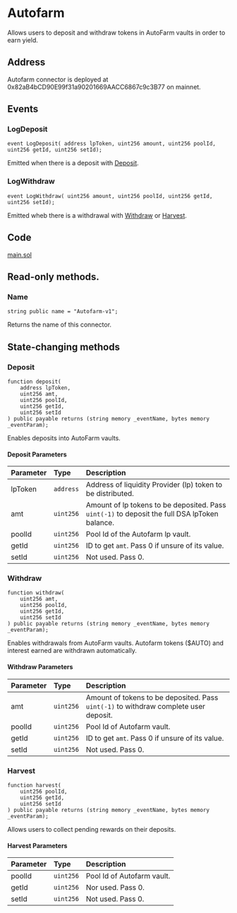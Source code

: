 # Autofarm

Allows users to deposit and withdraw tokens in AutoFarm vaults in order to earn yield.

## Address

Autofarm connector is deployed at 0x82aB4bCD90E99f31a90201669AACC6867c9c3B77 on mainnet.

## Events

### LogDeposit

```text
event LogDeposit( address lpToken, uint256 amount, uint256 poolId, uint256 getId, uint256 setId);
```

Emitted when there is a deposit with [Deposit]().

### LogWithdraw

```text
event LogWithdraw( uint256 amount, uint256 poolId, uint256 getId, uint256 setId);
```

Emitted wheb there is a withdrawal with [Withdraw]() or [Harvest]().

## Code

[main.sol](https://github.com/Open-Currency-Collective/Nubian-dsa-connectors/blob/master/contracts/connectors/autofarm/main.sol)

## Read-only methods.

### Name

```text
string public name = "Autofarm-v1";
```

Returns the name of this connector.

## State-changing methods

### Deposit <a id="Deposit"></a>

```text
function deposit(
    address lpToken,
    uint256 amt,
    uint256 poolId,
    uint256 getId,
    uint256 setId
) public payable returns (string memory _eventName, bytes memory _eventParam);
```

Enables deposits into AutoFarm vaults.

#### Deposit Parameters

| Parameter | Type | Description |
| :--- | :--- | :--- |
| lpToken | `address` | Address of liquidity Provider \(lp\) token to be distributed. |
| amt | `uint256` | Amount of lp tokens to be deposited. Pass `uint(-1)` to deposit the full DSA lpToken balance. |
| poolId | `uint256` | Pool Id of the Autofarm lp vault. |
| getId | `uint256` | ID to get `amt`. Pass 0 if unsure of its value. |
| setId | `uint256` | Not used. Pass 0. |

### Withdraw <a id="Withdraw"></a>

```text
function withdraw(
    uint256 amt,
    uint256 poolId,
    uint256 getId,
    uint256 setId
) public payable returns (string memory _eventName, bytes memory _eventParam);
```

Enables withdrawals from AutoFarm vaults. Autofarm tokens \($AUTO\) and interest earned are withdrawn automatically.

#### Withdraw Parameters

| Parameter | Type | Description |
| :--- | :--- | :--- |
| amt | `uint256` | Amount of tokens to be deposited. Pass `uint(-1)` to withdraw complete user deposit. |
| poolId | `uint256` | Pool Id of Autofarm vault. |
| getId | `uint256` | ID to get `amt`. Pass 0 if unsure of its value. |
| setId | `uint256` | Not used. Pass 0. |

### Harvest <a id="Harvest"></a>

```text
function harvest(
    uint256 poolId,
    uint256 getId,
    uint256 setId
) public payable returns (string memory _eventName, bytes memory _eventParam);
```

Allows users to collect pending rewards on their deposits.

#### Harvest Parameters

| Parameter | Type | Description |
| :--- | :--- | :--- |
| poolId | `uint256` | Pool Id of Autofarm vault. |
| getId | `uint256` | Nor used. Pass 0. |
| setId | `uint256` | Not used. Pass 0. |

